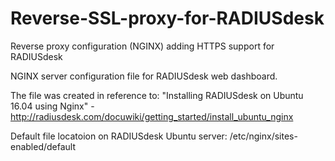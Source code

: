 # Reverse-SSL-proxy-for-RADIUSdesk
Reverse proxy configuration (NGINX) adding HTTPS support for RADIUSdesk

NGINX server configuration file for RADIUSdesk  web dashboard. 

The file was created in reference to: "Installing RADIUSdesk on Ubuntu 16.04 using Nginx" - http://radiusdesk.com/docuwiki/getting_started/install_ubuntu_nginx

Default file locatoion on RADIUSdesk Ubuntu server: /etc/nginx/sites-enabled/default
